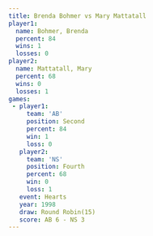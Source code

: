 ```yaml
---
title: Brenda Bohmer vs Mary Mattatall
player1:               
  name: Bohmer, Brenda 
  percent: 84          
  wins: 1              
  losses: 0            
player2:               
  name: Mattatall, Mary
  percent: 68          
  wins: 0              
  losses: 1            
games:
 - player1:          
     team: 'AB'      
     position: Second
     percent: 84     
     win: 1          
     loss: 0         
   player2:          
     team: 'NS'      
     position: Fourth
     percent: 68     
     win: 0          
     loss: 1         
   event: Hearts        
   year: 1998           
   draw: Round Robin(15)
   score: AB 6 - NS 3   
---
```

